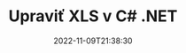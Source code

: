 ---
############################# Static ############################
layout: "auto-gen-editor"
date: 2022-11-09T21:38:30
draft: false
otherformats: doc docx docm dotx xlsx xlsm ppt pptx pptm mobi epub html mhtml txt xml csv pdf xps msg eml

############################# Head ############################
head_title: "Editor XLS – Upravte XLS v C# .NET"
head_description: "Ako upraviť XLS v C# .NET pomocou niekoľkých riadkov kódu? Použite rozhrania API na spracovanie dokumentov GroupDocs na úpravu, aktualizáciu a uloženie viac ako 30 formátov súborov."

############################# Header ############################
title: "Upraviť XLS v C# .NET"
description: "Efektívne a robustné úpravy XLS pomocou GroupDocs.Editor na strane servera pre C# .NET API bez použitia akéhokoľvek softvéru ako Microsoft alebo Open Office."
bg_image: "https://cms.admin.containerize.com/templates/aspose/App_Themes/V3/images/bg/header1.png"
bg_overlay: false
button:
    enable: true
    icon: "fas fa-arrow-down"
    label: "Stiahnite si bezplatnú skúšobnú verziu"
    link: "https://downloads.groupdocs.com/editor/net"

############################# SubMenu ############################
submenu:
    enable: true

    left:
        img_alt: "GroupDocs.Editor for .NET"
        image: "https://cms.admin.containerize.com/templates/groupdocs/images/product-logos/90x90-noborder/groupdocs-editor-net.png"
        product: "GroupDocs.Editor"
        platform: ".NET"

    middle:
        button:

            # button loop
            - link: "https://apireference.groupdocs.com/editor/net"
              text: "Referencia API"

            # button loop
            - link: "https://github.com/groupdocs-editor"
              text: "Príklady kódov"

            # button loop
            - link: "https://products.groupdocs.app/editor/family"
              text: "Živé ukážky"

            # button loop
            - link: "https://purchase.groupdocs.com/pricing/editor/net"
              text: "Stanovenie cien"

    right:
        link_download: "https://downloads.groupdocs.com/editor"
        link_learn: "https://docs.groupdocs.com/editor/net"
        link_buy: "https://purchase.groupdocs.com"

############################# About ############################
about:
    enable: true
    title: "O GroupDocs.Editor for .NET API"
    content: |
        [GroupDocs.Editor for .NET](/sk/editor/net/) API je správnou voľbou na úpravu dokumentov a prezentácií Microsoft Word, Excel, PowerPoint, Open Office. GroupDocs.Editor je samostatné API, ktoré je vhodné pre serverové a back-endové systémy, kde sa vyžaduje vysoký výkon. Nezávisí od žiadneho softvéru ako Microsoft alebo Open Office.

############################# Steps ############################
steps:
    enable: true
    title_left: "Kroky na úpravu XLS v C#"
    content_left: |
        [GroupDocs.Editor for .NET](/sk/editor/net/) poskytuje vývojárom jednoduchý a priamy spôsob úpravy súborov XLS pomocou niekoľkých riadkov kódu.
        * Vytvorte inštanciu triedy `Editor` s povinnou cestou k súboru alebo streamu a voliteľnou triedou `SpreadsheetLoadOptions` a načítajte súbor XLS
        * Vytvorte a nastavte inštanciu triedy `SpreadsheetEditOptions` pre formát súboru XLS
        * Zavolajte metódu `Editor.Edit()` a získajte dokument XLS vo formáte HTML, ktorý je možné ľahko upravovať pomocou ľubovoľného editora WYSIWYG.
        * Zavolajte metódu `Editor.Save()` a uložte upravený súbor XLS pomocou triedy `SpreadsheetSaveOptions`

        
    title_right: "Požiadavky na systém"
    content_right: |
        Základné úpravy dokumentov pomocou rozhraní API GroupDocs.Editor for .NET je možné vykonať implementáciou niekoľkých jednoduchých krokov. Naše API sú podporované na všetkých hlavných platformách a operačných systémoch. Pred spustením nižšie uvedeného kódu sa uistite, že máte vo svojom systéme nainštalované nasledujúce predpoklady.

        * Operačné systémy: Microsoft Windows, Linux, MacOS
        * Vývojové prostredia: Microsoft Visual Studio, Xamarin, MonoDevelop
        * Rámce: .NET Framework, .NET Standard, .NET Core, Mono
        * Stiahnite si najnovšiu verziu produktu GroupDocs.Editor for .NET z [NuGet](https://www.nuget.org/packages/groupdocs.editor)
        
    code: |        
        ```csharp
        // Load the XLS file into Editor with the optional SpreadsheetLoadOptions
        Editor editor = new Editor("source.xls", delegate { return new SpreadsheetLoadOptions(); });

        // Create and adjust the edit options
        SpreadsheetEditOptions editOptions = new SpreadsheetEditOptions();
        editOptions.WorksheetIndex = 1;//select a tab (worksheet) to edit

        // Open input XLS document for edit — obtain an intermediate document, that can be edited
        EditableDocument beforeEdit = editor.Edit(editOptions);

        // Grab XLS document content and associated resources from editable document
        string content = beforeEdit.GetContent();

        // Send the content to WYSIWYG-editor, edit it there, and send edited content back to the server-side
        // This step simulates a such operation
        string updatedContent = content.Replace("Cell Text", "Edited Cell Text");

        // Grab edited content and resources from WYSIWYG-editor and create a new EditableDocument instance from it
        EditableDocument afterEdit = EditableDocument.FromMarkup(updatedContent, null);

        // Create a save options and select a desired output format
        SpreadsheetSaveOptions saveOptions = new SpreadsheetSaveOptions(Formats.SpreadsheetFormats.Xls);

        // Save edited XLS document to the file
        editor.Save(afterEdit, "edited.xls", saveOptions);
        ```
        
############################# Demos ############################
demos:
    enable: true
    title: "Živé ukážky editora XLS"
    content: |
        Upravte XLS hneď teraz na webovej stránke [GroupDocs.Editor Live Demos](https://products.groupdocs.app/editor/family).
        Živá ukážka má nasledujúce výhody
        
############################# More Formats ############################
more_formats:
    enable: true
    title: "Ďalšie podporované editory"
    content: |
        Môžete tiež upravovať iné formáty súborov. Úplný zoznam nájdete nižšie.


############################# Back to top ###############################
back_to_top:
    enable: true
---
